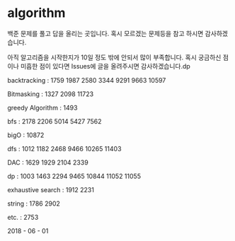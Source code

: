# algorithm
백준 문제를 풀고 답을 올리는 곳입니다. 혹시 모르겠는 문제등을 참고 하시면 감사하겠습니다.

아직 알고리즘을 시작한지가 10일 정도 밖에 안되서 많이 부족합니다. 혹시 궁금하신 점이나 미흡한 점이 있다면 Issues에 글을 올려주시면 감사하겠습니다.dp

backtracking : 1759 1987 2580 3344 9291 9663 10597

Bitmasking : 1327 2098 11723

greedy Algorithm : 1493

bfs : 2178 2206 5014 5427 7562

bigO : 10872

dfs : 1012 1182 2468 9466 10265 11403

DAC : 1629 1929 2104 2339

dp : 1003 1463 2294 9465 10844 11052 11055

exhaustive search : 1912 2231

string : 1786 2902

etc. : 2753

2018 - 06 - 01
